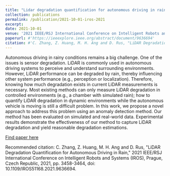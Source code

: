 ```yaml
---
title: "Lidar degradation quantification for autonomous driving in rain"
collection: publications
permalink: /publication/2021-10-01-iros-2021
excerpt:
date: 2021-10-01
venue: '2021 IEEE/RSJ International Conference on Intelligent Robots and Systems (IROS 2021)'
paperurl: #'https://ieeexplore.ieee.org/abstract/document/9636694'
citation: #'C. Zhang, Z. Huang, M. H. Ang and D. Rus, "LiDAR Degradation Quantification for Autonomous Driving in Rain," 2021 IEEE/RSJ International Conference on Intelligent Robots and Systems (IROS), Prague, Czech Republic, 2021, pp. 3458-3464, doi: 10.1109/IROS51168.2021.9636694.'
---
```

Autonomous driving in rainy conditions remains a big challenge. One of the issues is sensor degradation. LiDAR is commonly used in autonomous driving systems to perceive and understand surrounding environments. However, LiDAR performance can be degraded by rain, thereby influencing other system performance (e.g., perception or localization). Therefore, knowing how much degradation exists in current LiDAR measurements is necessary. Most existing methods can only measure LiDAR degradation in controlled environments (e.g., a chamber with simulated rain); how to quantify LiDAR degradation in dynamic environments while the autonomous vehicle is moving is still a difficult problem. In this work, we propose a novel approach to address this problem using an anomaly detection method. Our method has been evaluated on simulated and real-world data. Experimental results demonstrate the effectiveness of our method to capture LiDAR degradation and yield reasonable degradation estimations.

[Find paper here](https://ieeexplore.ieee.org/abstract/document/9636694)

Recommended citation: C. Zhang, Z. Huang, M. H. Ang and D. Rus, "LiDAR Degradation Quantification for Autonomous Driving in Rain," 2021 IEEE/RSJ International Conference on Intelligent Robots and Systems (IROS), Prague, Czech Republic, 2021, pp. 3458-3464, doi: 10.1109/IROS51168.2021.9636694.